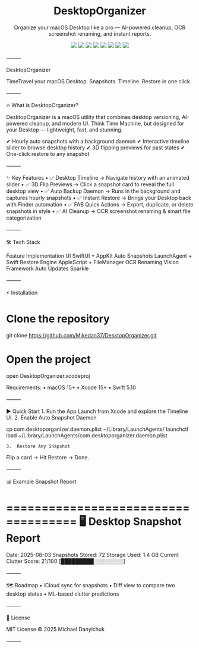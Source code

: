 <h1 align="center">DesktopOrganizer</h1>
<p align="center">
Organize your macOS Desktop like a pro — AI-powered cleanup, OCR screenshot renaming, and instant reports.
</p>

<p align="center">
  <img src="https://img.shields.io/github/stars/Mikedan37/DesktopOrganizer?style=flat" />
  <img src="https://img.shields.io/github/forks/Mikedan37/DesktopOrganizer?style=flat" />
  <img src="https://img.shields.io/github/issues/Mikedan37/DesktopOrganizer" />
  <img src="https://img.shields.io/badge/swift-5.10-orange" />
  <img src="https://img.shields.io/badge/macOS-15+-black" />
  <img src="https://img.shields.io/badge/build-Xcode%2015-blue" />
  <img src="https://img.shields.io/github/license/Mikedan37/DesktopOrganizer" />
  <img src="https://img.shields.io/github/last-commit/Mikedan37/DesktopOrganizer?color=brightgreen" />
</p>
⸻

DesktopOrganizer

TimeTravel your macOS Desktop. Snapshots. Timeline. Restore in one click.

⸻

🔥 What is DesktopOrganizer?

DesktopOrganizer is a macOS utility that combines desktop versioning, AI-powered cleanup, and modern UI.
Think Time Machine, but designed for your Desktop — lightweight, fast, and stunning.

✔ Hourly auto snapshots with a background daemon
✔ Interactive timeline slider to browse desktop history
✔ 3D flipping previews for past states
✔ One-click restore to any snapshot

⸻

✨ Key Features
	•	✅ Desktop Timeline → Navigate history with an animated slider
	•	✅ 3D Flip Previews → Click a snapshot card to reveal the full desktop view
	•	✅ Auto Backup Daemon → Runs in the background and captures hourly snapshots
	•	✅ Instant Restore → Brings your Desktop back with Finder automation
	•	✅ FAB Quick Actions → Export, duplicate, or delete snapshots in style
	•	✅ AI Cleanup → OCR screenshot renaming & smart file categorization

⸻

🛠 Tech Stack

Feature	Implementation
UI	SwiftUI + AppKit
Auto Snapshots	LaunchAgent + Swift
Restore Engine	AppleScript + FileManager
OCR Renaming	Vision Framework
Auto Updates	Sparkle


⸻

⚡ Installation

# Clone the repository
git clone https://github.com/Mikedan37/DesktopOrganizer.git

# Open the project
open DesktopOrganizer.xcodeproj

Requirements:
	•	macOS 15+
	•	Xcode 15+
	•	Swift 5.10

⸻

▶ Quick Start
	1.	Run the App
Launch from Xcode and explore the Timeline UI.
	2.	Enable Auto Snapshot Daemon

cp com.desktoporganizer.daemon.plist ~/Library/LaunchAgents/
launchctl load ~/Library/LaunchAgents/com.desktoporganizer.daemon.plist

	3.	Restore Any Snapshot
Flip a card → Hit Restore → Done.

⸻

📊 Example Snapshot Report

====================================
     🖥 Desktop Snapshot Report
====================================
Date: 2025-08-03
Snapshots Stored: 72
Storage Used: 1.4 GB
Current Clutter Score: 21/100 [█████████░░░░░░░░]


⸻

🗺 Roadmap
	•	iCloud sync for snapshots
	•	Diff view to compare two desktop states
	•	ML-based clutter predictions

⸻

📜 License

MIT License © 2025 Michael Danylchuk

⸻
